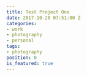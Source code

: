 ```yaml
---
title: Test Project One
date: 2017-10-20 07:51:00 Z
categories:
- work
- photography
- personal
tags:
- photography
position: 0
is_featured: true
---
```


